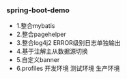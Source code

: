 ### spring-boot-demo
* 1.整合mybatis
* 2.整合pagehelper
* 3.整合log4j2 ERROR级别日志单独输出
* 4.基于注解主从数据源切换
* 5.自定义banner 
* 6.profiles 开发环境 测试环境 生产环境
